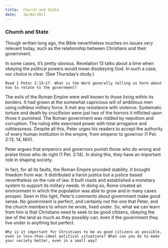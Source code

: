 ```yaml
---
title:  Church and State
date:   16/04/2017
---
```


### Church and State 

Though written long ago, the Bible nevertheless touches on issues very relevant today, such as the relationship between Christians and their government.

In some cases, it’s pretty obvious. Revelation 13 talks about a time when obeying the political powers would mean disobeying God. In such a case, our choice is clear. (See Thursday’s study.)

`Read 1 Peter 2:13–17. What is the Word generally telling us here about how to relate to the government?`

The evils of the Roman Empire were well known to those living within its borders. It had grown at the somewhat capricious will of ambitious men using ruthless military force. It met any resistance with violence. Systematic torture and death by crucifixion were just two of the horrors it inflicted upon those it punished. The Roman government was riddled by nepotism and corruption. The ruling elite exercised power with total arrogance and ruthlessness. Despite all this, Peter urges his readers to accept the authority of every human institution in the empire, from emperor to governor (1 Pet. 2:13, 14, NIV).

Peter argues that emperors and governors punish those who do wrong and praise those who do right (1 Pet. 2:14). In doing this, they have an important role in shaping society. 

In fact, for all its faults, the Roman Empire provided stability. It brought freedom from war. It distributed a harsh justice but a justice based nevertheless on the rule of law. It built roads and established a monetary system to support its military needs. In doing so, Rome created an environment in which the population was able to grow and in many cases prosper. Seen in this light, Peter’s comments about government make good sense. No government is perfect, and certainly not the one that Peter, and the church members to whom he wrote, lived under. So, what we can learn from him is that Christians need to seek to be good citizens, obeying the law of the land as much as they possibly can, even if the government they live under is anything but perfect.

`Why is it important for Christians to be as good citizens as possible, even in less-than-ideal political situations? What can you do to make your society better, even in a small way?`